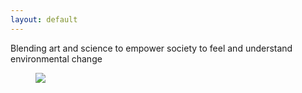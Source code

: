 ```yaml
---
layout: default
---
```


Blending art and science to empower society to feel and understand environmental change

<figure>
  <img src="https://fluxnetair.github.io/images/logos.png" class="center">
</figure>
